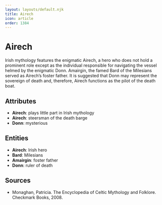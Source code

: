 ```yaml
---
layout: layouts/default.njk
title: Airech
icon: article
order: 1384
---
```

# Airech

Irish mythology features the enigmatic Airech, a hero who does not hold a prominent role except as the individual responsible for navigating the vessel helmed by the enigmatic Donn. Amairgin, the famed Bard of the Milesians served as Airech’s foster father. It is suggested that Donn may represent the sovereign of death and, therefore, Airech functions as the pilot of the death boat.

## Attributes

- **Airech**: plays little part in Irish mythology
- **Airech**: steersman of the death barge
- **Donn**: mysterious

## Entities

- **Airech**: Irish hero
- **Bard**: Milesians
- **Amairgin**: foster father
- **Donn**: ruler of death

## Sources

- Monaghan, Patricia. The Encyclopedia of Celtic Mythology and Folklore. Checkmark Books, 2008.

